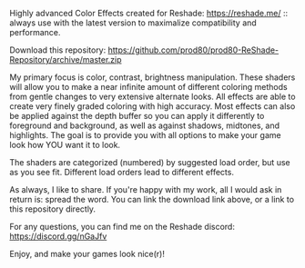 Highly advanced Color Effects created for Reshade: https://reshade.me/ :: always use with the latest version to maximalize compatibility and performance.

Download this repository: https://github.com/prod80/prod80-ReShade-Repository/archive/master.zip

My primary focus is color, contrast, brightness manipulation. These shaders will allow you to make a near infinite amount of different coloring methods from gentle changes to very extensive alternate looks. All effects are able to create very finely graded coloring with high accuracy. Most effects can also be applied against the depth buffer so you can apply it differently to foreground and background, as well as against shadows, midtones, and highlights. The goal is to provide you with all options to make your game look how YOU want it to look.

The shaders are categorized (numbered) by suggested load order, but use as you see fit. Different load orders lead to different effects.

As always, I like to share. If you're happy with my work, all I would ask in return is: spread the word. You can link the download link above, or a link to this repository directly. 

For any questions, you can find me on the Reshade discord: https://discord.gg/nGaJfv

Enjoy, and make your games look nice(r)!
